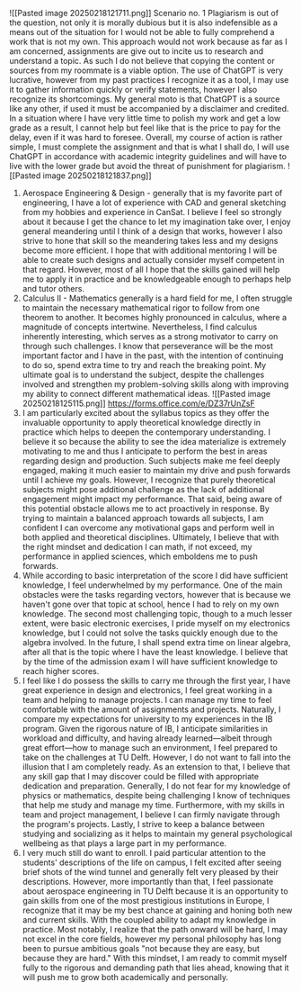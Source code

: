 ![[Pasted image 20250218121711.png]]
Scenario no. 1
Plagiarism is out of the question, not only it is morally dubious but it is also indefensible as a means out of the situation for I would not be able to fully comprehend a work that is not my own. This approach would not work because as far as I am concerned, assignments are give out to incite us to research and understand a topic. As such I do not believe that copying the content or sources from my roommate is a viable option. The use of ChatGPT is very lucrative, however from my past practices I recognize it as a tool, I may use it to gather information quickly or verify statements, however I also recognize its shortcomings. My general moto is that ChatGPT is a source like any other, if used it must be accompanied by a disclaimer and credited. In a situation where I have very little time to polish my work and get a low grade as a result, I cannot help but feel like that is the price to pay for the delay, even if it was hard to foresee.  Overall, my course of action is rather simple, I must complete the assignment and that is what I shall do, I will use ChatGPT in accordance with academic integrity guidelines and will have to live with the lower grade but avoid the threat of punishment for plagiarism.
![[Pasted image 20250218121837.png]]
1. Aerospace Engineering & Design - generally that is my favorite part of engineering, I have a lot of experience with CAD and general sketching from my hobbies and experience in CanSat. I believe I feel so strongly about it because I get the chance to let my imagination take over, I enjoy general meandering until I think of a design that works, however I also strive to hone that skill so the meandering takes less and my designs become more efficient. I hope that with additional mentoring I will be able to create such designs and actually consider myself competent in that regard. However, most of all I hope that the skills gained will help me to apply it in practice and be knowledgeable enough to perhaps help and tutor others.
2. Calculus II - Mathematics generally is a hard field for me, I often struggle to maintain the necessary mathematical rigor to follow from one theorem to another. It becomes highly pronounced in calculus, where a magnitude of concepts intertwine. Nevertheless, I find calculus inherently interesting, which serves as a strong motivator to carry on through such challenges. I know that perseverance will be the most important factor and I have in the past, with the intention of continuing to do so, spend extra time to try and reach the breaking point. My ultimate goal is to understand the subject, despite the challenges involved and strengthen my problem-solving skills along with improving my ability to connect different mathematical ideas.
![[Pasted image 20250218125115.png]]
https://forms.office.com/e/DZ37rUnZsF
1. I am particularly excited about the syllabus topics as they offer the invaluable opportunity to apply theoretical knowledge directly in practice which helps to deepen the contemporary understanding. I believe it so because the ability to see the idea materialize is extremely motivating to me and thus I anticipate to perform the best in areas regarding design and production. Such subjects make me feel deeply engaged, making it much easier to maintain my drive and push forwards until I achieve my goals. However, I recognize that purely theoretical subjects might pose additional challenge as the lack of additional engagement might impact my performance. That said, being aware of this potential obstacle allows me to act proactively in response. By trying to maintain a balanced approach towards all subjects, I am confident I can overcome any motivational gaps and perform well in both applied and theoretical disciplines. Ultimately, I believe that with the right mindset and dedication I can math, if not exceed, my performance in applied sciences, which emboldens me to push forwards.
2. While according to basic interpretation of the score I did have sufficient knowledge, I feel underwhelmed by my performance. One of the main obstacles were the tasks regarding vectors, however that is because we haven't gone over that topic at school, hence I had to rely on my own knowledge. The second most challenging topic, though to a much lesser extent, were basic electronic exercises, I pride myself on my electronics knowledge, but I could not solve the tasks quickly enough due to the algebra involved.  In the future, I shall spend extra time on linear algebra, after all that is the topic where I have the least knowledge. I believe that by the time of the admission exam I will have sufficient knowledge to reach higher scores.
3. I feel like I do possess the skills to carry me through the first year, I have great experience in design and electronics, I feel great working in a team and helping to manage projects. I can manage my time to feel comfortable with the amount of assignments and projects. Naturally, I compare my expectations for university to my experiences in the IB program. Given the rigorous nature of IB, I anticipate similarities in workload and difficulty, and having already learned—albeit through great effort—how to manage such an environment, I feel prepared to take on the challenges at TU Delft. However, I do not want to fall into the illusion that I am completely ready. As an extension to that, I believe that any skill gap that I may discover could be filled with appropriate dedication and preparation. Generally, I do not fear for my knowledge of physics or mathematics, despite being challenging I know of techniques that help me study and manage my time. Furthermore, with my skills in team and project management, I believe I can firmly navigate through the program's projects. Lastly, I strive to keep a balance between studying and socializing as it helps to maintain my general psychological wellbeing as that plays a large part in my performance.
4. I very much still do want to enroll. I paid particular attention to the students' descriptions of the life on campus, I felt excited after seeing brief shots of the wind tunnel and generally felt very pleased by their descriptions. However, more importantly than that, I feel passionate about aerospace engineering in TU Delft because it is an opportunity to gain skills from one of the most prestigious institutions in Europe, I recognize that it may be my best chance at gaining and honing both new and current skills. With the coupled ability to adapt my knowledge in practice. Most notably, I realize that the path onward will be hard, I may not excel in the core fields, however my personal philosophy has long been to pursue ambitious goals "not because they are easy, but because they are hard." With this mindset, I am ready to commit myself fully to the rigorous and demanding path that lies ahead, knowing that it will push me to grow both academically and personally.
